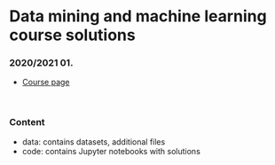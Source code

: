 # Data mining and machine learning course solutions
### 2020/2021 01. <br>

- [Course page](https://csabaibio.github.io/physdm/)
<br>

### Content
- data: contains datasets, additional files
- code: contains Jupyter notebooks with solutions

